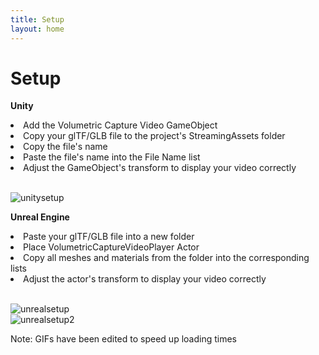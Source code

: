```yaml
---
title: Setup
layout: home
---
```


# Setup

**Unity** <br>
<li>Add the Volumetric Capture Video GameObject</li>
<li>Copy your glTF/GLB file to the project's StreamingAssets folder</li>
<li>Copy the file's name</li>
<li>Paste the file's name into the File Name list</li>
<li>Adjust the GameObject's transform to display your video correctly</li><br>

![unitysetup](https://github.com/user-attachments/assets/070c439c-1583-4df2-8279-ec9e3ecc6aeb)

**Unreal Engine** <br>
<li>Paste your glTF/GLB file into a new folder</li>
<li>Place VolumetricCaptureVideoPlayer Actor</li>
<li>Copy all meshes and materials from the folder into the corresponding lists</li>
<li>Adjust the actor's transform to display your video correctly</li><br>

![unrealsetup](https://github.com/user-attachments/assets/bca768d7-dd3e-4a4f-923f-b9fabc4502ca) <br>
![unrealsetup2](https://github.com/user-attachments/assets/db387d95-750e-46fb-ac71-d1e26c683bf4)


Note: GIFs have been edited to speed up loading times
